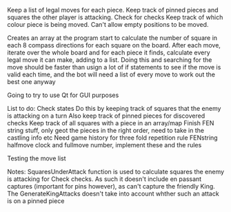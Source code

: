 Keep a list of legal moves for each piece.
Keep track of pinned pieces and squares the other player is attacking.
Check for checks
Keep track of which colour piece is being moved.
Can't allow empty positions to be moved.


Creates an array at the program start to calculate the number of square in each 8 compass directions for each square on the board.
After each move, iterate over the whole board and for each piece it finds, calculate every legal move it can make, adding to a list. Doing this and searching for the move should be faster than usign a lot of if statements to see if the move is valid each time, and the bot will need a list of every move to work out the best one anyway

Going to try to use Qt for GUI purposes

List to do:
Check states
Do this by keeping track of squares that the enemy is attacking on a turn
Also keep track of pinned pieces for discovered checks
Keep track of all squares with a piece in an array/map
Finish FEN string stuff, only geot the pieces in the right order, need to take in the castling info etc
Need game history for three fold repetition rule
FENstring halfmove clock and fullmove number, implement these and the rules

Testing the move list


Notes:
SquaresUnderAttack function is used to calculate squares the enemy is attacking for Check checks. As such it doesn't include en passant captures (important for pins however), as can't capture the friendly King.
The GenerateKingAttacks doesn't take into account whther such an attack is on a pinned piece